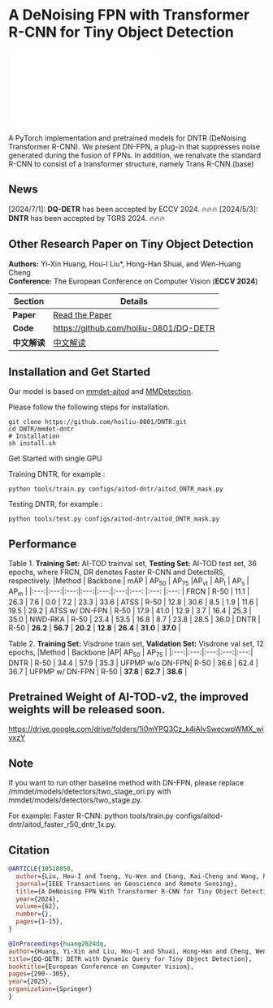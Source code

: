 # A DeNoising FPN with Transformer R-CNN for Tiny Object Detection

![method](./dnfpn_v2.pdf)


A PyTorch implementation and pretrained models for DNTR (DeNoising Transformer R-CNN). We present DN-FPN, a plug-in that suppresses noise generated during the fusion of FPNs. In addition, we renalvate the standard R-CNN to consist of a transformer structure, namely Trans R-CNN.(base)

## News
[2024/7/1]: **DQ-DETR** has been accepted by ECCV 2024. 🔥🔥🔥
[2024/5/3]: **DNTR** has been accepted by TGRS 2024. 🔥🔥🔥


## Other Research Paper on Tiny Object Detection 
<!-- A DeNoising FPN With Transformer R-CNN for Tiny Object Detection
Hou-I Liu and Yu-Wen Tseng and Kai-Cheng Chang and Pin-Jyun Wang and Hong-Han Shuai, and Wen-Huang Cheng 
IEEE Transactions on Geoscience and Remote Sensing
[paper] [code]  -->

**Authors:** Yi-Xin Huang, Hou-I Liu*, Hong-Han Shuai, and Wen-Huang Cheng  
**Conference:** The European Conference on Computer Vision (**ECCV 2024**)

| **Section**    | **Details**                                                                                     |
|----------------|-------------------------------------------------------------------------------------------------|
| **Paper**      | [Read the Paper](https://arxiv.org/abs/2404.03507)                                           |
| **Code**       | https://github.com/hoiliu-0801/DQ-DETR                                                    |
| **中文解读**   | [中文解读](https://blog.csdn.net/athrunsunny/article/details/137994172)  


## Installation and Get Started

<!-- Required environments:
* Linux
* Python 3.6+
* PyTorch 1.3+
* CUDA 9.2+
* GCC 5+
* [MMCV](https://mmcv.readthedocs.io/en/latest/#installation)
* [cocoapi-aitod](https://github.com/jwwangchn/cocoapi-aitod) -->

Our model is based on [mmdet-aitod](https://github.com/Chasel-Tsui/mmdet-aitod) and [MMDetection](https://github.com/open-mmlab/mmdetection).
<!-- This implementation is based on [MMDetection 2.24.1](https://github.com/open-mmlab/mmdetection). Assume that your environment has satisfied the above requirements,  -->

Please follow the following steps for installation.

```shell script
git clone https://github.com/hoiliu-0801/DNTR.git
cd DNTR/mmdet-dntr
# Installation
sh install.sh
```

Get Started with single GPU

Training DNTR, for example :

```
python tools/train.py configs/aitod-dntr/aitod_DNTR_mask.py
```

Testing DNTR, for example :
```
python tools/test.py configs/aitod-dntr/aitod_DNTR_mask.py
```

## Performance
Table 1. **Training Set:** AI-TOD trainval set, **Testing Set:** AI-TOD test set, 36 epochs, where FRCN, DR denotes Faster R-CNN and DetectoRS, respectively.
|Method | Backbone | mAP | AP<sub>50</sub> | AP<sub>75</sub> |AP<sub>vt</sub> | AP<sub>t</sub>  | AP<sub>s</sub>  | AP<sub>m</sub> |
|:---:|:---:|:---:|:---:|:---:|:---:|:---: |:---: |:---: |
FRCN | R-50 | 11.1 | 26.3 | 7.6 | 0.0 | 7.2 | 23.3 | 33.6 | 
ATSS | R-50 | 12.8 | 30.6 | 8.5 | 1.9 | 11.6 | 19.5 | 29.2 | 
ATSS w/ DN-FPN | R-50 | 17.9 | 41.0 | 12.9 | 3.7 | 16.4 | 25.3 | 35.0 |
NWD-RKA | R-50 | 23.4 | 53.5 | 16.8 | 8.7 | 23.8 | 28.5 | 36.0 |
DNTR | R-50 | **26.2** | **56.7** | **20.2** | **12.8** | **26.4** | **31.0** | **37.0** | 

Table 2.  **Training Set:** Visdrone train set, **Validation Set:** Visdrone val set, 12 epochs,
|Method | Backbone |AP| AP<sub>50</sub> | AP<sub>75</sub> |
|:---:|:---:|:---:|:---:|:---:|
DNTR | R-50 | 34.4 | 57.9 | 35.3 |
UFPMP w/o DN-FPN| R-50 | 36.6 | 62.4 | 36.7 |
UFPMP w/ DN-FPN | R-50 | **37.8** | **62.7** | **38.6** |

## Pretrained Weight of AI-TOD-v2, the improved weights will be released soon.
https://drive.google.com/drive/folders/1i0mYPQ3Cz_k4iAIvSwecwpWMX_wivxzY


## Note
If you want to run other baseline method with DN-FPN, please replace /mmdet/models/detectors/two_stage_ori.py with mmdet/models/detectors/two_stage.py.

For example: 
Faster R-CNN: python tools/train.py configs/aitod-dntr/aitod_faster_r50_dntr_1x.py.

## Citation
```bibtex
@ARTICLE{10518058,
  author={Liu, Hou-I and Tseng, Yu-Wen and Chang, Kai-Cheng and Wang, Pin-Jyun and Shuai, Hong-Han and Cheng, Wen-Huang},
  journal={IEEE Transactions on Geoscience and Remote Sensing}, 
  title={A DeNoising FPN With Transformer R-CNN for Tiny Object Detection}, 
  year={2024},
  volume={62},
  number={},
  pages={1-15},
}

@InProceedings{huang2024dq,
author={Huang, Yi-Xin and Liu, Hou-I and Shuai, Hong-Han and Cheng, Wen-Huang},
title={DQ-DETR: DETR with Dynamic Query for Tiny Object Detection},
booktitle={European Conference on Computer Vision},
pages={290--305},
year={2025},
organization={Springer}
}